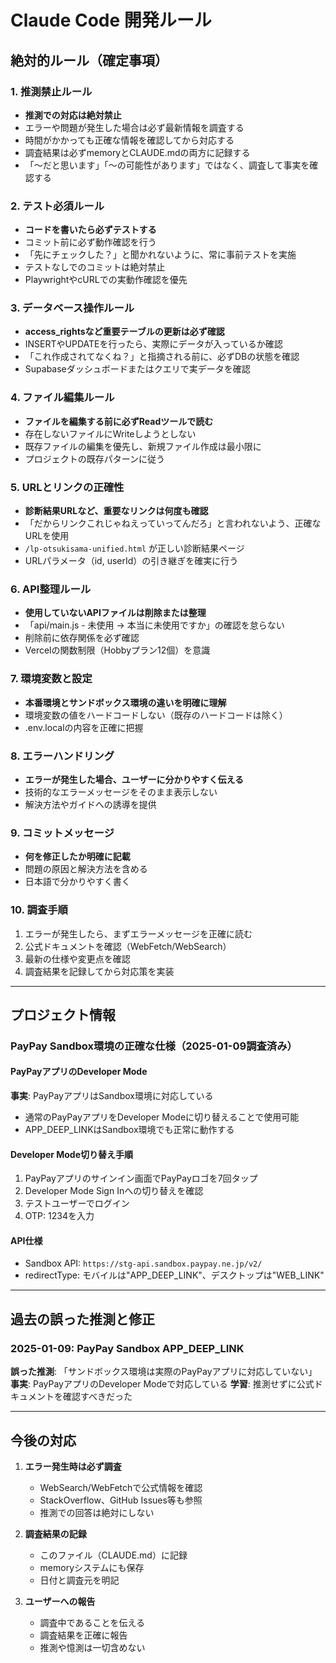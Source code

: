 # Claude Code 開発ルール

## 絶対的ルール（確定事項）

### 1. 推測禁止ルール
- **推測での対応は絶対禁止**
- エラーや問題が発生した場合は必ず最新情報を調査する
- 時間がかかっても正確な情報を確認してから対応する
- 調査結果は必ずmemoryとCLAUDE.mdの両方に記録する
- 「〜だと思います」「〜の可能性があります」ではなく、調査して事実を確認する

### 2. テスト必須ルール
- **コードを書いたら必ずテストする**
- コミット前に必ず動作確認を行う
- 「先にチェックした？」と聞かれないように、常に事前テストを実施
- テストなしでのコミットは絶対禁止
- PlaywrightやcURLでの実動作確認を優先

### 3. データベース操作ルール
- **access_rightsなど重要テーブルの更新は必ず確認**
- INSERTやUPDATEを行ったら、実際にデータが入っているか確認
- 「これ作成されてなくね？」と指摘される前に、必ずDBの状態を確認
- Supabaseダッシュボードまたはクエリで実データを確認

### 4. ファイル編集ルール
- **ファイルを編集する前に必ずReadツールで読む**
- 存在しないファイルにWriteしようとしない
- 既存ファイルの編集を優先し、新規ファイル作成は最小限に
- プロジェクトの既存パターンに従う

### 5. URLとリンクの正確性
- **診断結果URLなど、重要なリンクは何度も確認**
- 「だからリンクこれじゃねえっていってんだろ」と言われないよう、正確なURLを使用
- `/lp-otsukisama-unified.html` が正しい診断結果ページ
- URLパラメータ（id, userId）の引き継ぎを確実に行う

### 6. API整理ルール
- **使用していないAPIファイルは削除または整理**
- 「api/main.js - 未使用 → 本当に未使用ですか」の確認を怠らない
- 削除前に依存関係を必ず確認
- Vercelの関数制限（Hobbyプラン12個）を意識

### 7. 環境変数と設定
- **本番環境とサンドボックス環境の違いを明確に理解**
- 環境変数の値をハードコードしない（既存のハードコードは除く）
- .env.localの内容を正確に把握

### 8. エラーハンドリング
- **エラーが発生した場合、ユーザーに分かりやすく伝える**
- 技術的なエラーメッセージをそのまま表示しない
- 解決方法やガイドへの誘導を提供

### 9. コミットメッセージ
- **何を修正したか明確に記載**
- 問題の原因と解決方法を含める
- 日本語で分かりやすく書く

### 10. 調査手順
1. エラーが発生したら、まずエラーメッセージを正確に読む
2. 公式ドキュメントを確認（WebFetch/WebSearch）
3. 最新の仕様や変更点を確認
4. 調査結果を記録してから対応策を実装

---

## プロジェクト情報

### PayPay Sandbox環境の正確な仕様（2025-01-09調査済み）

#### PayPayアプリのDeveloper Mode
**事実**: PayPayアプリはSandbox環境に対応している
- 通常のPayPayアプリをDeveloper Modeに切り替えることで使用可能
- APP_DEEP_LINKはSandbox環境でも正常に動作する

#### Developer Mode切り替え手順
1. PayPayアプリのサインイン画面でPayPayロゴを7回タップ
2. Developer Mode Sign Inへの切り替えを確認
3. テストユーザーでログイン
4. OTP: 1234を入力

#### API仕様
- Sandbox API: `https://stg-api.sandbox.paypay.ne.jp/v2/`
- redirectType: モバイルは"APP_DEEP_LINK"、デスクトップは"WEB_LINK"

---

## 過去の誤った推測と修正

### 2025-01-09: PayPay Sandbox APP_DEEP_LINK
**誤った推測**: 「サンドボックス環境は実際のPayPayアプリに対応していない」
**事実**: PayPayアプリのDeveloper Modeで対応している
**学習**: 推測せずに公式ドキュメントを確認すべきだった

---

## 今後の対応

1. **エラー発生時は必ず調査**
   - WebSearch/WebFetchで公式情報を確認
   - StackOverflow、GitHub Issues等も参照
   - 推測での回答は絶対にしない

2. **調査結果の記録**
   - このファイル（CLAUDE.md）に記録
   - memoryシステムにも保存
   - 日付と調査元を明記

3. **ユーザーへの報告**
   - 調査中であることを伝える
   - 調査結果を正確に報告
   - 推測や憶測は一切含めない